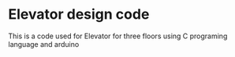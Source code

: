 # Elevator design code

This is a code used for Elevator for three floors using C programing language and arduino
